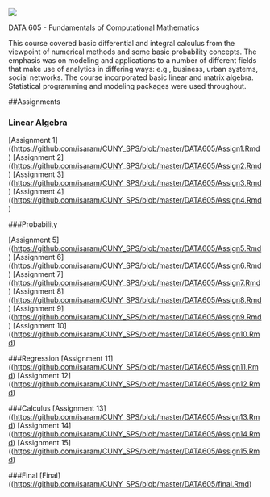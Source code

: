 ![](https://sps.cuny.edu/sites/all/themes/cuny/assets/img/header_logo.png)

DATA 605 - Fundamentals of Computational Mathematics

This course covered basic differential and integral calculus from the viewpoint of numerical methods and some basic probability concepts. The emphasis was on modeling and applications to a number of different fields that make use of analytics in differing ways: e.g., business, urban systems, social networks. The course incorporated basic linear and matrix algebra. Statistical programming and modeling packages were used throughout.

##Assignments

### Linear Algebra

[Assignment 1] ((https://github.com/isaram/CUNY_SPS/blob/master/DATA605/Assign1.Rmd)
[Assignment 2] ((https://github.com/isaram/CUNY_SPS/blob/master/DATA605/Assign2.Rmd)
[Assignment 3] ((https://github.com/isaram/CUNY_SPS/blob/master/DATA605/Assign3.Rmd)
[Assignment 4] ((https://github.com/isaram/CUNY_SPS/blob/master/DATA605/Assign4.Rmd)

###Probability

[Assignment 5] ((https://github.com/isaram/CUNY_SPS/blob/master/DATA605/Assign5.Rmd)
[Assignment 6] ((https://github.com/isaram/CUNY_SPS/blob/master/DATA605/Assign6.Rmd)
[Assignment 7] ((https://github.com/isaram/CUNY_SPS/blob/master/DATA605/Assign7.Rmd)
[Assignment 8] ((https://github.com/isaram/CUNY_SPS/blob/master/DATA605/Assign8.Rmd)
[Assignment 9] ((https://github.com/isaram/CUNY_SPS/blob/master/DATA605/Assign9.Rmd)
[Assignment 10] ((https://github.com/isaram/CUNY_SPS/blob/master/DATA605/Assign10.Rmd)

###Regression
[Assignment 11] ((https://github.com/isaram/CUNY_SPS/blob/master/DATA605/Assign11.Rmd)
[Assignment 12] ((https://github.com/isaram/CUNY_SPS/blob/master/DATA605/Assign12.Rmd)

###Calculus
[Assignment 13] ((https://github.com/isaram/CUNY_SPS/blob/master/DATA605/Assign13.Rmd)
[Assignment 14] ((https://github.com/isaram/CUNY_SPS/blob/master/DATA605/Assign14.Rmd)
[Assignment 15] ((https://github.com/isaram/CUNY_SPS/blob/master/DATA605/Assign15.Rmd)

###Final
[Final] ((https://github.com/isaram/CUNY_SPS/blob/master/DATA605/final.Rmd)
